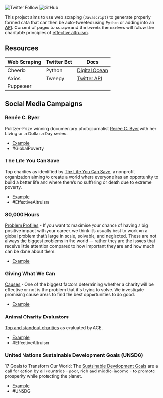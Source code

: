 ![Twitter Follow](https://img.shields.io/twitter/follow/ffugue)
![GitHub](https://img.shields.io/github/license/fuguefoundation/webscrape-twitterbot)

This project aims to use web scraping (`Javascript`) to generate properly formed data that can then be auto-tweeted using `Python` or adding into an [API](https://github.com/fuguefoundation/ff-api). Content of pages to scrape and the tweets themselves will follow the charitable principles of [effective altruism](https://www.effectivealtruism.org/).

## Resources

| Web Scraping   |  Twitter Bot   |  Docs |
|----------------|----------------|-------|
| Cheerio |  Python | [Digital Ocean](https://www.digitalocean.com/community/tutorials/how-to-create-a-twitterbot-with-python-3-and-the-tweepy-library) |
| Axios |    Tweepy   |   [Twitter API](https://developer.twitter.com/en) |
| Puppeteer |  |    |

## Social Media Campaigns

### Renée C. Byer

Pulitzer-Prize winning documentary photojournalist [Renée C. Byer](https://www.reneecbyer.com/galleries) with her Living on a Dollar a Day series.

* [Example](https://twitter.com/FFugue/status/1279035277973925889)
* #GlobalPoverty

### The Life You Can Save

Top charities as identified by [The Life You Can Save](https://www.thelifeyoucansave.org/best-charities/), a nonprofit organization aiming to create a world where everyone has an opportunity to build a better life and where there’s no suffering or death due to extreme poverty.

* [Example](https://twitter.com/FFugue/status/1284104167015854086)
* #EffectiveAltruism

### 80,000 Hours

[Problem Profiles](https://80000hours.org/problem-profiles/) - If you want to maximise your chance of having a big positive impact with your career, we think it’s usually best to work on a global problem that’s large in scale, solvable, and neglected. These are not always the biggest problems in the world — rather they are the issues that receive little attention compared to how important they are and how much can be done about them.

* [Example](https://twitter.com/FFugue/status/1292813638747602946)

### Giving What We Can

[Causes](https://www.givingwhatwecan.org/causes/) - One of the biggest factors determining whether a charity will be effective or not is the problem that it's trying to solve. We investigate promising cause areas to find the best opportunities to do good.

* [Example](https://twitter.com/FFugue/status/1295330218836557824)

### Animal Charity Evaluators

[Top and standout charities](https://animalcharityevaluators.org/charity-reviews/all-charity-reviews/) as evaluated by ACE.

* [Example](https://twitter.com/FFugue/status/1299700831973859330)
* #EffectiveAltruism

### United Nations Sustainable Development Goals (UNSDG)

17 Goals to Transform Our World: The [Sustainable Development Goals](https://www.un.org/sustainabledevelopment/development-agenda/) are a call for action by all countries - poor, rich and middle-income - to promote prosperity while protecting the planet.

* [Example]()
* #UNSDG
